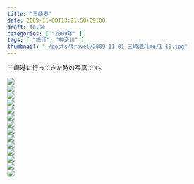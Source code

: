 ```yaml
---
title: "三崎港"
date: 2009-11-08T13:21:50+09:00
draft: false
categories: [ "2009年" ]
tags: [ "旅行", "神奈川" ]
thumbnail: "./posts/travel/2009-11-01-三崎港/img/1-10.jpg"
---
```

三崎港に行ってきた時の写真です。  

<!--more-->

![](img/1-1.jpg)  
![](img/1-2.jpg)  
![](img/1-3.jpg)  
![](img/1-4.jpg)  
![](img/1-5.jpg)  
![](img/1-6.jpg)  
![](img/1-7.jpg)  
![](img/1-8.jpg)  
![](img/1-9.jpg)  
![](img/1-10.jpg)  
![](img/1-11.jpg)  
![](img/1-12.jpg)  
![](img/1-13.jpg)  
![](img/1-14.jpg)  


